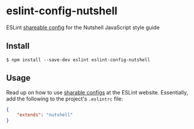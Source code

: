 # eslint-config-nutshell
ESLint [shareable config](http://eslint.org/docs/developer-guide/shareable-configs.html) for the Nutshell JavaScript style guide


## Install

```
$ npm install --save-dev eslint eslint-config-nutshell
```

## Usage

Read up on how to use [sharable configs](http://eslint.org/docs/developer-guide/shareable-configs) at the ESLint website.  Essentially, add the following to the project's `.eslintrc` file:

```json
{
    "extends": "nutshell"
}
```
